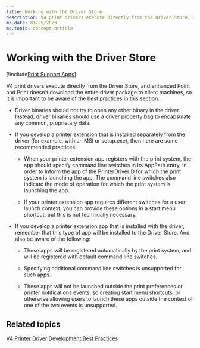 ```yaml
---
title: Working with the Driver Store
description: V4 print drivers execute directly from the Driver Store, and enhanced Point and Print doesn't download the entire driver package to client machines, so it is important to be aware of the best practices in this section.
ms.date: 01/25/2023
ms.topic: concept-article
---
```


# Working with the Driver Store

[!include[Print Support Apps](../includes/print-support-apps.md)]

V4 print drivers execute directly from the Driver Store, and enhanced Point and Print doesn't download the entire driver package to client machines, so it is important to be aware of the best practices in this section.

- Driver binaries should not try to open any other binary in the driver. Instead, driver binaries should use a driver property bag to encapsulate any common, proprietary data.

- If you develop a printer extension that is installed separately from the driver (for example, with an MSI or setup.exe), then here are some recommended practices:

  - When your printer extension app registers with the print system, the app should specify command line switches in its AppPath entry, in order to inform the app of the PrinterDriverID for which the print system is launching the app. The command line switches also indicate the mode of operation for which the print system is launching the app.

  - If your printer extension app requires different switches for a user launch context, you can provide these options in a start menu shortcut, but this is not technically necessary.

- If you develop a printer extension app that is installed with the driver, remember that this type of app will be installed to the Driver Store. And also be aware of the following:

  - These apps will be registered automatically by the print system, and will be registered with default command line switches.

  - Specifying additional command line switches is unsupported for such apps.

  - These apps will not be launched outside the print preferences or printer notifications events, so creating start menu shortcuts, or otherwise allowing users to launch these apps outside the context of one of the two events is unsupported.

## Related topics

[V4 Printer Driver Development Best Practices](v4-printer-driver-development-best-practices.md)  
